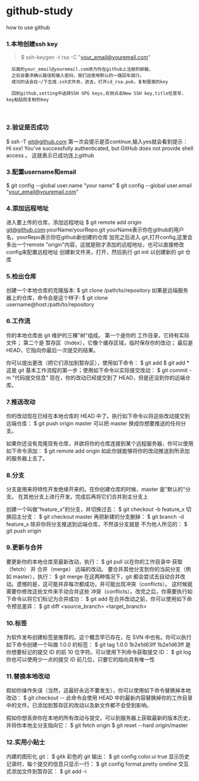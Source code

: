 github-study
======
how to use github

### 1.本地创建ssh key
> $ ssh-keygen -t rsa -C "your_email@youremail.com"
      
      后面的your_email@youremail.com改为你在github上注册的邮箱，
      之后会要求确认路径和输入密码，我们这使用默认的一路回车就行。
      成功的话会在~/下生成.ssh文件夹，进去，打开id_rsa.pub，复制里面的key
  
      回到github,setting中选择SSH GPG keys,右侧点击New SSH key,title任意写，key粘贴刚复制的key
  
### 2.验证是否成功
  $ ssh -T git@github.com
  第一次会提示是否continue,输入yes就会看到提示：
  Hi xxx! You've successfully authenticated, but GitHub does not provide shell access 。
  这就表示已成功连上github
  
### 3.配置username和email
  $ git config --global user.name "your name"
  $ git config --global user.email "your_email@youremail.com"
  
### 4.添加远程地址
  进入要上传的仓库，添加远程地址
  $ git remote add origin git@github.com:yourName/yourRepo.git
  yourName表示你在github的用户名，yourRepo表示你在github新创建的仓库
  加完之后进入.git,打开config,这里会多出一个remote "origin"内容，这就是刚才添加的远程地址，也可以直接修改config来配置远程地址
  创建新文件夹，打开，然后执行 git init 以创建新的 git 仓库
  
### 5.检出仓库
  创建一个本地仓库的克隆版本:
  $ git clone /path/to/repository 
  如果是远端服务器上的仓库，命令会是这个样子:
  $ git clone username@host:/path/to/repository
  
### 6.工作流
  你的本地仓库由 git 维护的三棵"树"组成。
  第一个是你的 工作目录，它持有实际文件；
  第二个是 暂存区（Index），它像个缓存区域，临时保存你的改动；
  最后是 HEAD，它指向你最后一次提交的结果。

  你可以提出更改（把它们添加到暂存区），使用如下命令：
  $ git add <filename>
  $ git add *
  这是 git 基本工作流程的第一步；使用如下命令以实际提交改动：
  $ git commit -m "代码提交信息"
  现在，你的改动已经提交到了 HEAD，但是还没到你的远端仓库。
  
### 7.推送改动
  你的改动现在已经在本地仓库的 HEAD 中了。执行如下命令以将这些改动提交到远端仓库：
  $ git push origin master
  可以把 master 换成你想要推送的任何分支。
  
  如果你还没有克隆现有仓库，并欲将你的仓库连接到某个远程服务器，你可以使用如下命令添加：
  $ git remote add origin <server>
  如此你就能够将你的改动推送到所添加的服务器上去了。
  
### 8.分支
  分支是用来将特性开发绝缘开来的。在你创建仓库的时候，master 是"默认的"分支。
  在其他分支上进行开发，完成后再将它们合并到主分支上
  
  创建一个叫做"feature_x"的分支，并切换过去：
  $ git checkout -b feature_x
  切换回主分支：
  $ git checkout master
  再把新建的分支删掉：
  $ git branch -d feature_x
  除非你将分支推送到远端仓库，不然该分支就是 不为他人所见的：
  $ git push origin <branch>
  
### 9.更新与合并
  要更新你的本地仓库至最新改动，执行：
  $ git pull
  以在你的工作目录中 获取（fetch） 并 合并（merge） 远端的改动。
  要合并其他分支到你的当前分支（例如 master），执行：
  $ git merge <branch>
  在这两种情况下，git 都会尝试去自动合并改动。遗憾的是，这可能并非每次都成功，并可能出现冲突（conflicts）。 这时候就需要你修改这些文件来手动合并这些   冲突（conflicts）。改完之后，你需要执行如下命令以将它们标记为合并成功：
  $ git add <filename>
  在合并改动之前，你可以使用如下命令预览差异：
  $ git diff <source_branch> <target_branch>
  
### 10.标签
  为软件发布创建标签是推荐的。这个概念早已存在，在 SVN 中也有。你可以执行如下命令创建一个叫做 1.0.0 的标签：
  $ git tag 1.0.0 1b2e1d63ff
  1b2e1d63ff 是你想要标记的提交 ID 的前 10 位字符。可以使用下列命令获取提交 ID：
  $ git log
  你也可以使用少一点的提交 ID 前几位，只要它的指向具有唯一性
  
### 11.替换本地改动
  假如你操作失误（当然，这最好永远不要发生），你可以使用如下命令替换掉本地改动：
  $ git checkout -- <filename>
  此命令会使用 HEAD 中的最新内容替换掉你的工作目录中的文件。已添加到暂存区的改动以及新文件都不会受到影响。

  假如你想丢弃你在本地的所有改动与提交，可以到服务器上获取最新的版本历史，并将你本地主分支指向它：
  $ git fetch origin
  $ git reset --hard origin/master
  
### 12.实用小贴士
  内建的图形化 git：
  $ gitk
  彩色的 git 输出：
  $ git config color.ui true
  显示历史记录时，每个提交的信息只显示一行：
  $ git config format.pretty oneline
  交互式添加文件到暂存区：
  $ git add -i

  
